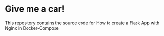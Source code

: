 # Give me a car!
This repository contains the source code for <a src=https://medium.com/@matheuskolln/how-to-create-a-flask-app-with-nginx-in-docker-compose-ef73a10ef1e7> How to create a Flask App with Nginx in Docker-Compose </a>
